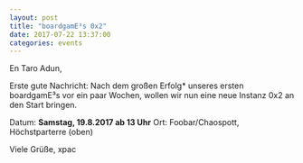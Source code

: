 ```yaml
---
layout: post
title: "boardgamE³s 0x2"
date: 2017-07-22 13:37:00
categories: events
---
```

En Taro Adun,

Erste gute Nachricht:
Nach dem großen Erfolg* unseres ersten boardgamE³s vor ein paar Wochen, wollen wir nun eine neue Instanz 0x2 an den Start bringen.

Datum: **Samstag, 19.8.2017 ab 13 Uhr**
Ort: Foobar/Chaospott, Höchstparterre (oben)

Viele Grüße,
xpac
